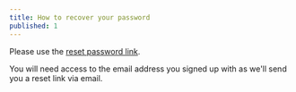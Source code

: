 ```yaml
---
title: How to recover your password
published: 1
---
```


Please use the [reset password link](https://my.donreach.com/login/forgot). 

You will need access to the email address you signed up with as we'll send you a reset link via email.
